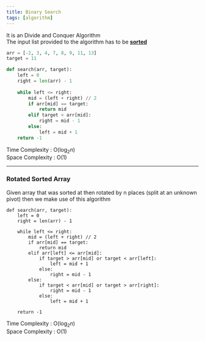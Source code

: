 ```yaml
---
title: Binary Search
tags: [algorithm]
---
```


It is an Divide and Conquer Algorithm  
The input list provided to the algorithm has to be **<u>sorted</u>**

````python
arr = [-2, 3, 4, 7, 8, 9, 11, 13]
target = 11

def search(arr, target):
    left = 0
    right = len(arr) - 1
    
    while left <= right:
        mid = (left + right) // 2
        if arr[mid] == target:
            return mid
        elif target < arr[mid]:
            right = mid - 1
        else:
            left = mid + 1
    return -1
````

Time Complexity : O($\log_2 n$)  
Space Complexity : O(1)

---

### Rotated Sorted Array

Given array that was sorted at then rotated by n places (split at an unknown pivot) then we make use of this algorithm

````python;
def search(arr, target):
	left = 0
	right = len(arr) - 1
	
	while left <= right:
		mid = (left + right) // 2
		if arr[mid] == target:
			return mid
		elif arr[left] <= arr[mid]:
			if target > arr[mid] or target < arr[left]:
				left = mid + 1
			else:
				right = mid - 1
		else:
			if target < arr[mid] or target > arr[right]:
				right = mid - 1
			else:
				left = mid + 1
	
	return -1
````

Time Complexity : O($\log_2 n$)  
Space Complexity : O(1)